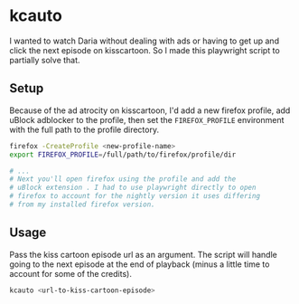# kcauto

I wanted to watch Daria without dealing with ads or having to get up and
click the next episode on kisscartoon. So I made this playwright script to
partially solve that.

## Setup

Because of the ad atrocity on kisscartoon, I'd add a new firefox profile,
add uBlock adblocker to the profile, then set the `FIREFOX_PROFILE` environment
with the full path to the profile directory.

```bash
firefox -CreateProfile <new-profile-name>
export FIREFOX_PROFILE=/full/path/to/firefox/profile/dir

# ...
# Next you'll open firefox using the profile and add the 
# uBlock extension . I had to use playwright directly to open
# firefox to account for the nightly version it uses differing 
# from my installed firefox version.
```

## Usage

Pass the kiss cartoon episode url as an argument. The script will handle 
going to the next episode at the end of playback (minus a little time to
account for some of the credits).

```bash
kcauto <url-to-kiss-cartoon-episode>
```
